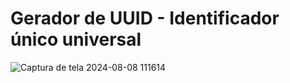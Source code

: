 # Gerador de UUID - Identificador único universal

![Captura de tela 2024-08-08 111614](https://github.com/user-attachments/assets/7460c5cb-fa3e-4f91-9014-f787a67fd75c)
